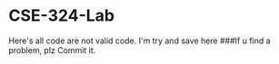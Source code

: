 # CSE-324-Lab
Here's all code are not valid code. I'm try and save here
###If u find a problem, plz Commit it.

